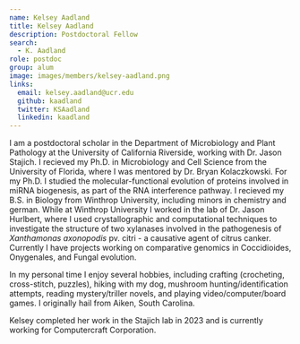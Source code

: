 ```yaml
---
name: Kelsey Aadland
title: Kelsey Aadland
description: Postdoctoral Fellow
search:
  - K. Aadland
role: postdoc
group: alum
image: images/members/kelsey-aadland.png
links:
  email: kelsey.aadland@ucr.edu
  github: kaadland
  twitter: KSAadland 
  linkedin: kaadland
---
```


I am a postdoctoral scholar in the Department of Microbiology and Plant Pathology at the University of California Riverside, working with Dr. Jason Stajich. I recieved my Ph.D. in Microbiology and Cell Science from the University of Florida, where I was mentored by Dr. Bryan Kolaczkowski. For my Ph.D. I studied the molecular-functional evolution of proteins involved in miRNA biogenesis, as part of the RNA interference pathway. I recieved my B.S. in Biology from Winthrop University, including minors in chemistry and german. While at Winthrop University I worked in the lab of Dr. Jason Hurlbert, where I used crystallographic and computational techniques to investigate the structure of two xylanases involved in the pathogenesis of *Xanthamonas axonopodis* pv.  citri - a causative agent of citrus canker. Currently I have projects working on comparative genomics in Coccidioides, Onygenales, and Fungal evolution.

In my personal time I enjoy several hobbies, including crafting (crocheting, cross-stitch, puzzles), hiking with my dog, mushroom hunting/identification attempts, reading mystery/triller novels, and playing video/computer/board games. I originally hail from Aiken, South Carolina.

Kelsey completed her work in the Stajich lab in 2023 and is currently working for Computercraft Corporation.
